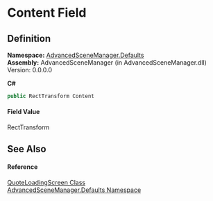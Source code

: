 # Content Field




## Definition
**Namespace:** <a href="N_AdvancedSceneManager_Defaults.md">AdvancedSceneManager.Defaults</a>  
**Assembly:** AdvancedSceneManager (in AdvancedSceneManager.dll) Version: 0.0.0.0

**C#**
``` C#
public RectTransform Content
```



#### Field Value
RectTransform

## See Also


#### Reference
<a href="T_AdvancedSceneManager_Defaults_QuoteLoadingScreen.md">QuoteLoadingScreen Class</a>  
<a href="N_AdvancedSceneManager_Defaults.md">AdvancedSceneManager.Defaults Namespace</a>  
